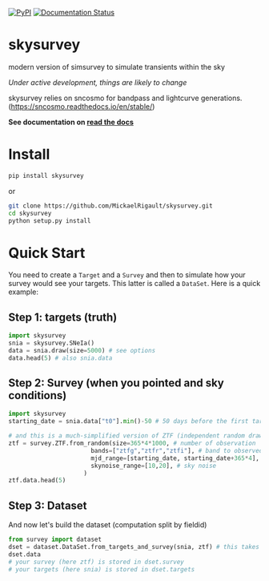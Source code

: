 [![PyPI](https://img.shields.io/pypi/v/skysurvey.svg?style=flat-square)](https://pypi.python.org/pypi/skysurvey)
[![Documentation Status](https://readthedocs.org/projects/skysurvey/badge/?version=latest)](https://skysurvey.readthedocs.io/en/latest/?badge=latest)


# skysurvey 

modern version of simsurvey to simulate transients within the sky

_Under active development, things are likely to change_

skysurvey relies on sncosmo for bandpass and lightcurve generations. (https://sncosmo.readthedocs.io/en/stable/)

**See documentation on [read the docs](https://skysurvey.readthedocs.io/en/latest/)**

# Install
```bash
pip install skysurvey
```
or 
```bash
git clone https://github.com/MickaelRigault/skysurvey.git
cd skysurvey
python setup.py install
```

# Quick Start
You need to create a `Target` and a `Survey` and
then to simulate how your survey would see your targets. 
This latter is called a `DataSet`. Here is a quick example:

## Step 1: targets (truth)
```python
import skysurvey
snia = skysurvey.SNeIa()
data = snia.draw(size=5000) # see options
data.head(5) # also snia.data
```

## Step 2: Survey (when you pointed and sky conditions)
```python
import skysurvey
starting_date = snia.data["t0"].min()-50 # 50 days before the first target, no need to simulate a survey before that

# and this is a much-simplified version of ZTF (independent random draws)
ztf = survey.ZTF.from_random(size=365*4*1000, # number of observation 
                       bands=["ztfg","ztfr","ztfi"], # band to observed
                       mjd_range=[starting_date, starting_date+365*4], # timerange of observation
                       skynoise_range=[10,20], # sky noise
                     )
ztf.data.head(5)
```

## Step 3: Dataset

And now let's build the dataset (computation split by fieldid)
```python
from survey import dataset
dset = dataset.DataSet.from_targets_and_survey(snia, ztf) # this takes ~30s on a laptop for ~5000 targets
dset.data
# your survey (here ztf) is stored in dset.survey
# your targets (here snia) is stored in dset.targets
```

